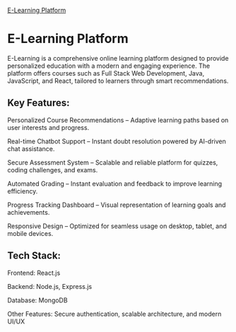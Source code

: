 [E-Learning Platform](https://e-learning-hub-personalized-online.vercel.app/)
# E-Learning Platform

E-Learning is a comprehensive online learning platform designed to provide personalized education with a modern and engaging experience. The platform offers courses such as Full Stack Web Development, Java, JavaScript, and React, tailored to learners through smart recommendations.

## Key Features:

Personalized Course Recommendations – Adaptive learning paths based on user interests and progress.

Real-time Chatbot Support – Instant doubt resolution powered by AI-driven chat assistance.

Secure Assessment System – Scalable and reliable platform for quizzes, coding challenges, and exams.

Automated Grading – Instant evaluation and feedback to improve learning efficiency.

Progress Tracking Dashboard – Visual representation of learning goals and achievements.

Responsive Design – Optimized for seamless usage on desktop, tablet, and mobile devices.

## Tech Stack:

Frontend: React.js

Backend: Node.js, Express.js

Database: MongoDB

Other Features: Secure authentication, scalable architecture, and modern UI/UX


